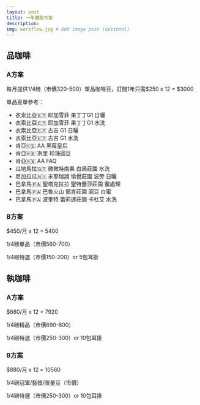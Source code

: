 ```yaml
---
layout: post
title: 一年體驗方案
description: 
img: workflow.jpg # Add image post (optional)
---
```

## 品咖啡

### A方案

每月提供1/4磅（市價320-500）單品咖啡豆，訂閱1年只需$250 x 12 = $3000

單品豆單參考：

- 衣索比亞🇪🇹 耶加雪菲 果丁丁G1 日曬
- 衣索比亞🇪🇹 耶加雪菲 果丁丁G1 水洗
- 衣索比亞🇪🇹 古吉 G1 日曬
- 衣索比亞🇪🇹 古吉 G1 水洗
- 肯亞🇰🇪 AA 黑莓皇后
- 肯亞🇰🇪 冽里 珍珠圓豆
- 肯亞🇰🇪 AA FAQ
- 瓜地馬拉🇬🇹 微微特南果 白鴿莊園 水洗
- 尼加拉瓜🇳🇮 米耶瑞詡 愉悅莊園 波旁 日曬
- 巴拿馬🇵🇦 聖塔克拉拉 聖特蕾莎莊園 蜜處理
- 巴拿馬🇵🇦 巴魯火山 鄧肯莊園 圓豆 白蜜
- 巴拿馬🇵🇦 波奎特 蕾莉達莊園 卡杜艾 水洗


### B方案

$450/月 x 12 = 5400

1/4磅單品（市價560-​700）

1/4磅特選（市價150-200）or 5包耳掛

## 執咖啡

### A方案

$660/月 x 12 = 7920

1/4磅精品（市價690-​800）

1/4磅特選（市價250-300）or 10包耳掛

### B方案

$880/月 x 12 = 10560

1/4磅冠軍/藝妓/限量豆（市價）

1/4磅特選（市價250-300）or 10包耳掛